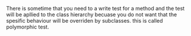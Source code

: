 There is sometime that you need to a write test for a method and the test will be apllied to the class hierarchy becuase you do not want that the spesific behaviour will be overriden by subclasses.
this is called polymorphic test.
